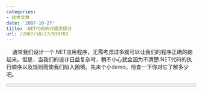```yaml
---
categories:
- 技术文章
date: '2007-10-27'
title: .NET代码执行顺序探讨
url: /2007/10/27/939702
---
```



&nbsp;&nbsp;&nbsp; 通常我们设计一个.NET应用程序，无需考虑过多就可以让我们的程序正确的跑起来。但是，当我们的设计日益复杂时，稍不小心就会因为不清楚.NET代码的执行顺序以及规则而使我们陷入困境。先来个小demo，检查一下你对它了解多少吧。

<div style="border: 1px solid #cccccc; padding: 4px 5px 4px 4px; background-color: #eeeeee; font-size: 13px; width: 98%;"><!--

Code highlighting produced by Actipro CodeHighlighter (freeware)

http://www.CodeHighlighter.com/

--><span style="color: #008080;">&nbsp;1</span>&nbsp;<span style="color: #0000ff;">public</span><span style="color: #000000;">&nbsp;</span><span style="color: #0000ff;">class</span><span style="color: #000000;">&nbsp;MainTest

</span><span style="color: #008080;">&nbsp;2</span>&nbsp;<span style="color: #000000;">{

</span><span style="color: #008080;">&nbsp;3</span>&nbsp;<span style="color: #000000;">&nbsp;&nbsp;&nbsp;&nbsp;</span><span style="color: #0000ff;">static</span><span style="color: #000000;">&nbsp;</span><span style="color: #0000ff;">void</span><span style="color: #000000;">&nbsp;Main(</span><span style="color: #0000ff;">string</span><span style="color: #000000;">[]&nbsp;agrs)

</span><span style="color: #008080;">&nbsp;4</span>&nbsp;<span style="color: #000000;">&nbsp;&nbsp;&nbsp;&nbsp;{</span><span style="color: #008000;">//</span><span style="color: #008000;">断点①&nbsp;&nbsp;&nbsp;&nbsp;(没错，是花括号)</span><span style="color: #008000;">

</span><span style="color: #008080;">&nbsp;5</span>&nbsp;<span style="color: #000000;">&nbsp;&nbsp;&nbsp;&nbsp;&nbsp;&nbsp;&nbsp;&nbsp;Console.WriteLine(Test1.Getddd());</span><span style="color: #008000;">//</span><span style="color: #008000;">断点②&nbsp;&nbsp;&nbsp;(调用静态方法)</span><span style="color: #008000;">

</span><span style="color: #008080;">&nbsp;6</span>&nbsp;<span style="color: #000000;">&nbsp;&nbsp;&nbsp;&nbsp;&nbsp;&nbsp;&nbsp;&nbsp;Console.WriteLine(Test1.ddd);</span><span style="color: #008000;">//</span><span style="color: #008000;">断点③&nbsp;&nbsp;&nbsp;(调用静态字段)</span><span style="color: #008000;">

</span><span style="color: #008080;">&nbsp;7</span>&nbsp;<span style="color: #000000;">&nbsp;&nbsp;&nbsp;&nbsp;}

</span><span style="color: #008080;">&nbsp;8</span>&nbsp;<span style="color: #000000;">};

</span><span style="color: #008080;">&nbsp;9</span>&nbsp;<span style="color: #0000ff;">public</span><span style="color: #000000;">&nbsp;</span><span style="color: #0000ff;">class</span><span style="color: #000000;">&nbsp;Test1

</span><span style="color: #008080;">10</span>&nbsp;<span style="color: #000000;">{

</span><span style="color: #008080;">11</span>&nbsp;<span style="color: #000000;">&nbsp;&nbsp;&nbsp;&nbsp;</span><span style="color: #0000ff;">public</span><span style="color: #000000;">&nbsp;</span><span style="color: #0000ff;">static</span><span style="color: #000000;">&nbsp;</span><span style="color: #0000ff;">string</span><span style="color: #000000;">&nbsp;ddd&nbsp;</span><span style="color: #000000;">=</span><span style="color: #000000;">&nbsp;Test2.kkk;</span><span style="color: #008000;">//</span><span style="color: #008000;">断点④</span><span style="color: #008000;">

</span><span style="color: #008080;">12</span>&nbsp;<span style="color: #000000;">&nbsp;&nbsp;&nbsp;&nbsp;</span><span style="color: #0000ff;">public</span><span style="color: #000000;">&nbsp;</span><span style="color: #0000ff;">static</span><span style="color: #000000;">&nbsp;</span><span style="color: #0000ff;">string</span><span style="color: #000000;">&nbsp;Getddd()

</span><span style="color: #008080;">13</span>&nbsp;<span style="color: #000000;">&nbsp;&nbsp;&nbsp;&nbsp;{

</span><span style="color: #008080;">14</span>&nbsp;<span style="color: #000000;">&nbsp;&nbsp;&nbsp;&nbsp;&nbsp;&nbsp;&nbsp;&nbsp;</span><span style="color: #0000ff;">return</span><span style="color: #000000;">&nbsp;</span><span style="color: #000000;">"</span><span style="color: #000000;">ddd</span><span style="color: #000000;">"</span><span style="color: #000000;">;</span><span style="color: #008000;">//</span><span style="color: #008000;">断点⑤</span><span style="color: #008000;">

</span><span style="color: #008080;">15</span>&nbsp;<span style="color: #000000;">&nbsp;&nbsp;&nbsp;&nbsp;}

</span><span style="color: #008080;">16</span>&nbsp;<span style="color: #000000;">};

</span><span style="color: #008080;">17</span>&nbsp;<span style="color: #0000ff;">public</span><span style="color: #000000;">&nbsp;</span><span style="color: #0000ff;">class</span><span style="color: #000000;">&nbsp;Test2

</span><span style="color: #008080;">18</span>&nbsp;<span style="color: #000000;">{

</span><span style="color: #008080;">19</span>&nbsp;<span style="color: #000000;">&nbsp;&nbsp;&nbsp;&nbsp;</span><span style="color: #0000ff;">public</span><span style="color: #000000;">&nbsp;</span><span style="color: #0000ff;">static</span><span style="color: #000000;">&nbsp;</span><span style="color: #0000ff;">string</span><span style="color: #000000;">&nbsp;kkk&nbsp;</span><span style="color: #000000;">=</span><span style="color: #000000;">&nbsp;</span><span style="color: #000000;">"</span><span style="color: #000000;">kkk</span><span style="color: #000000;">"</span><span style="color: #000000;">;</span><span style="color: #008000;">//</span><span style="color: #008000;">断点⑥</span><span style="color: #008000;">

</span><span style="color: #008080;">20</span>&nbsp;<span style="color: #000000;">};</span></div>
&nbsp;&nbsp;&nbsp; 

&nbsp;&nbsp;&nbsp; 问题一：上面的代码中，我定义了六个断点，你不妨思考一下，六个断点处的代码执行顺序如何。下面有两个观点，你认同哪个呢？

&nbsp;&nbsp;&nbsp; 观点1 ： ① -- ⑤ -- ② -- ⑥ -- ④ -- ③

&nbsp;&nbsp;&nbsp; 观点2 ： ⑥ -- ④ -- ① -- ⑤ -- ② -- ③

&nbsp;&nbsp;&nbsp; (如果你还有其他观点，欢迎跟帖讨论)

&nbsp;&nbsp;&nbsp; 

&nbsp;&nbsp;&nbsp; 如果你支持观点1，那你就很值得把这篇文章一看了。如果你肯定观点2是正确的，那说明你已经出师，无需再看下文讲解。

&nbsp;&nbsp;&nbsp; 的确，观点2是正确。上面的代码主要的关键点有：

&nbsp;&nbsp;&nbsp; 1.函数中调用静态字段。

&nbsp;&nbsp;&nbsp; 2.函数中调用静态方法。

&nbsp;&nbsp;&nbsp; 3.类的静态字段中调用另一个类的静态字段。

&nbsp;&nbsp;&nbsp; 我们知道，类中的静态字段在整个程序中只会初始化一次，而静态方法却是每调用一次都要执行一次。

&nbsp;&nbsp;&nbsp; 

&nbsp;&nbsp;&nbsp; 问题二：我们的仅有一次的类中的静态字段是何时被初始化的呢？

&nbsp;&nbsp;&nbsp; 观点1 ： 应用程序加载时就先把所有的静态字段都初始化一次。

&nbsp;&nbsp;&nbsp; 观点2 ： 当第一次调用到某个静态字段的语句时才去初始化那个静态字段，并且把这个类中的其他静态字段也初始化。

&nbsp;&nbsp;&nbsp; 观点3 ： 当第一次调用到某个静态字段的语句时才去初始化那个静态字段，并且只初始化这一个静态字段。

&nbsp;&nbsp;&nbsp; 

&nbsp;&nbsp;&nbsp; 又要做选择了，你选择哪个呢？答案是~~~~~~~~~~~都不对-_-！

&nbsp;&nbsp;&nbsp; 正确的初始化时机，我的理解是：当某个类第一次被实例化或类的静态方法第一次被调用或类的静态字段第一次准备要调用前，就尝试去初始化这个类的所有静态字段。为了验证这一点，我可以把上面的代码简单的修改一下：

<div style="border: 1px solid #cccccc; padding: 4px 5px 4px 4px; background-color: #eeeeee; font-size: 13px; width: 98%;"><!--

Code highlighting produced by Actipro CodeHighlighter (freeware)

http://www.CodeHighlighter.com/

--><span style="color: #008080;">&nbsp;1</span>&nbsp;<span style="color: #0000ff;">public</span><span style="color: #000000;">&nbsp;</span><span style="color: #0000ff;">class</span><span style="color: #000000;">&nbsp;MainTest

</span><span style="color: #008080;">&nbsp;2</span>&nbsp;<span style="color: #000000;">{

</span><span style="color: #008080;">&nbsp;3</span>&nbsp;<span style="color: #000000;">&nbsp;&nbsp;&nbsp;&nbsp;</span><span style="color: #0000ff;">static</span><span style="color: #000000;">&nbsp;</span><span style="color: #0000ff;">void</span><span style="color: #000000;">&nbsp;Main(</span><span style="color: #0000ff;">string</span><span style="color: #000000;">[]&nbsp;agrs)

</span><span style="color: #008080;">&nbsp;4</span>&nbsp;<span style="color: #000000;">&nbsp;&nbsp;&nbsp;&nbsp;{</span><span style="color: #008000;">//</span><span style="color: #008000;">断点①&nbsp;&nbsp;&nbsp;&nbsp;(没错，是花括号)</span><span style="color: #008000;">

</span><span style="color: #008080;">&nbsp;5</span>&nbsp;<span style="color: #000000;">&nbsp;&nbsp;&nbsp;&nbsp;&nbsp;&nbsp;&nbsp;&nbsp;Console.WriteLine(Test1.Getddd());</span><span style="color: #008000;">//</span><span style="color: #008000;">断点②&nbsp;&nbsp;&nbsp;(测试调用静态方法时</span><span style="color: #008000;">类Test1中执行的顺序如何</span><span style="color: #008000;">)</span><span style="color: #008000;">

</span><span style="color: #008080;">&nbsp;6</span>&nbsp;<span style="color: #000000;">&nbsp;&nbsp;&nbsp;&nbsp;&nbsp;&nbsp;&nbsp; </span><span style="color: #008000;">//</span><span style="color: #008000;">Test1 t1 = new Test1();//断点③ (测试初始化类时类Test1中执行的顺序如何)</span><span style="color: #008000;">

</span><span style="color: #008000;">
</span><span style="color: #008080;">&nbsp;7</span>&nbsp;<span style="color: #000000;">&nbsp;&nbsp;&nbsp;&nbsp;}

</span><span style="color: #008080;">&nbsp;8</span>&nbsp;<span style="color: #000000;">};

</span><span style="color: #008080;">&nbsp;9</span>&nbsp;<span style="color: #0000ff;">public</span><span style="color: #000000;">&nbsp;</span><span style="color: #0000ff;">class</span><span style="color: #000000;">&nbsp;Test1

</span><span style="color: #008080;">10</span>&nbsp;<span style="color: #000000;">{

</span><span style="color: #008080;">11</span>&nbsp;<span style="color: #000000;">&nbsp;&nbsp;&nbsp;&nbsp;</span><span style="color: #0000ff;">public</span><span style="color: #000000;">&nbsp;</span><span style="color: #0000ff;">static</span><span style="color: #000000;">&nbsp;</span><span style="color: #0000ff;">string</span><span style="color: #000000;">&nbsp;ddd&nbsp;</span><span style="color: #000000;">=</span><span style="color: #000000;"> "kkk";</span><span style="color: #008000;">//</span><span style="color: #008000;">断点④</span><span style="color: #008000;">

</span><span style="color: #008080;">12</span>&nbsp;<span style="color: #000000;">&nbsp;&nbsp;&nbsp;&nbsp;</span><span style="color: #0000ff;">public</span><span style="color: #000000;">&nbsp;</span><span style="color: #0000ff;">static</span><span style="color: #000000;">&nbsp;</span><span style="color: #0000ff;">string</span><span style="color: #000000;">&nbsp;Getddd()

</span><span style="color: #008080;">13</span>&nbsp;<span style="color: #000000;">&nbsp;&nbsp;&nbsp;&nbsp;{

</span><span style="color: #008080;">14</span>&nbsp;<span style="color: #000000;">&nbsp;&nbsp;&nbsp;&nbsp;&nbsp;&nbsp;&nbsp;&nbsp;</span><span style="color: #0000ff;">return</span><span style="color: #000000;">&nbsp;</span><span style="color: #000000;">"</span><span style="color: #000000;">ddd</span><span style="color: #000000;">"</span><span style="color: #000000;">;</span><span style="color: #008000;">//</span><span style="color: #008000;">断点⑤</span><span style="color: #008000;">

</span><span style="color: #008080;">15</span>&nbsp;<span style="color: #000000;">&nbsp;&nbsp;&nbsp;&nbsp;}

</span><span style="color: #008080;">16</span> <span style="color: #000000;">};

</span></div>
&nbsp;&nbsp;&nbsp; 

&nbsp;&nbsp;&nbsp; 我们可以看到，代码执行的顺序是：1 -- 4 -- 5 -- 2 。第一次调用了Test1.Getddd()方法时，就对静态字段ddd进行了初始化。我们可以修改代码，在Main函数里先实例化一个Test1，这时我们可以看到当实例化一个类的时候静态字段也被初始化了。

&nbsp;&nbsp;&nbsp; 

&nbsp;&nbsp;&nbsp; 问题三：为什么说上文说"类中的静态字段第一次准备要调用之前"？

&nbsp;&nbsp;&nbsp; "准备要调用之前"指的是一个类中(如第一段代码中的Class Test1中执行初始化ddd时要调用到的Class Test2中的静态字段kkk)或是在一个函数体中(如第一段代码中Main函数体中将要调用的Class Test1中的静态字段ddd)中将要调用到某个类的静态字段时，编译器会首先检查到这一情况，最先将该静态字段所属的类中的所有的静态字段初始化，再开始执行类或函数中要执行的代码。这就说明了为什么第一段代码中没有先执行断点①而是先去初始化了那些静态字段。

&nbsp;&nbsp;&nbsp; 

&nbsp;&nbsp;&nbsp; 因此，总结如上，头脑中应该对于一个类、一个静态字段、一个静态方法、一个静态属性(执行顺序和静态方法几乎一样)、类中的构造函数等等的执行先后顺序有了比较清晰的了解。因此我个人总结了如下(希望批评指正):

&nbsp;&nbsp;&nbsp; 1.当一个类被实例化时，首先检查类中的静态字段是否已经初始化，如果没有初始化，将最先执行静态字段的初始化代码。(如果静态字段的初始化代码中又调用了另一个类中的静态字段，将最优先执行另一个类中的静态字段的初始化。）接着，将执行非静态字段的代码，然后再执行类的构造函数。

&nbsp;&nbsp;&nbsp; 2.当调用类的静态方法或属性时，也是首先检查类中的静态字段是否已经初始化，如果没有初始化，将最先执行静态字段的初始化代码。接着再执行静态方法或属性内部的代码。

&nbsp;&nbsp;&nbsp; 3.某个函数体中存在使用了某个类的静态字段时，无论静态字段在函数体的什么位置，只要这个静态字段没有被初始化，将优先于执行这个函数之前，执行该静态字段的初始化(实际上将该类中的所有静态字段都初始化了）。

&nbsp;&nbsp;&nbsp; 以上包含很多个人观点，有不对的地方希望大家批评指正！